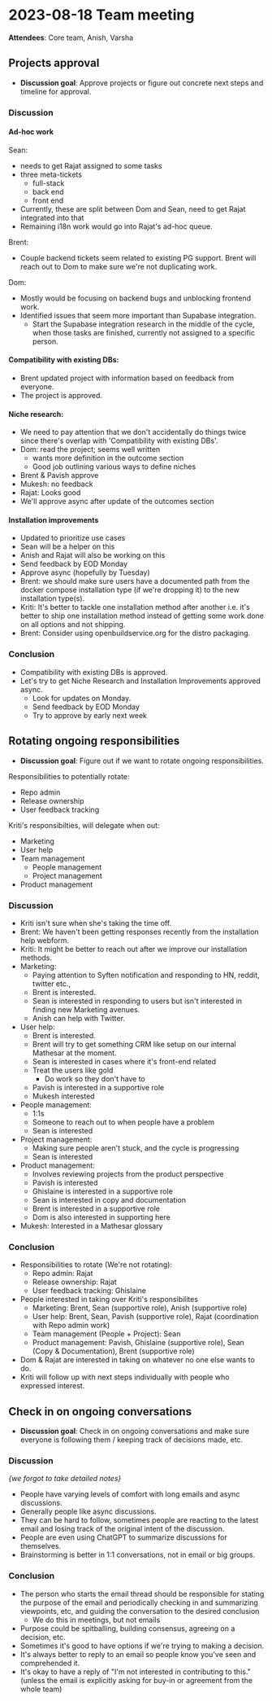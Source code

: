 # 2023-08-18 Team meeting

**Attendees**: Core team, Anish, Varsha

## Projects approval
- **Discussion goal**: Approve projects or figure out concrete next steps and timeline for approval.

### Discussion

#### Ad-hoc work

Sean:
- needs to get Rajat assigned to some tasks
- three meta-tickets
    - full-stack
    - back end
    - front end
- Currently, these are split between Dom and Sean, need to get Rajat integrated into that
- Remaining i18n work would go into Rajat's ad-hoc queue.

Brent:
- Couple backend tickets seem related to existing PG support. Brent will reach out to Dom to make sure we're not duplicating work.

Dom:
- Mostly would be focusing on backend bugs and unblocking frontend work.
- Identified issues that seem more important than Supabase integration.
    - Start the Supabase integration research in the middle of the cycle, when those tasks are finished, currently not assigned to a specific person.

#### Compatibility with existing DBs:
- Brent updated project with information based on feedback from everyone.
- The project is approved.

#### Niche research:
- We need to pay attention that we don't accidentally do things twice since there's overlap with 'Compatibility with existing DBs'.
- Dom: read the project; seems well written
    - wants more definition in the outcome section
    - Good job outlining various ways to define niches
- Brent & Pavish approve
- Mukesh: no feedback
- Rajat: Looks good
- We'll approve async after update of the outcomes section

#### Installation improvements
- Updated to prioritize use cases
- Sean will be a helper on this
- Anish and Rajat will also be working on this
- Send feedback by EOD Monday
- Approve async (hopefully by Tuesday)
- Brent: we should make sure users have a documented path from the docker compose installation type (if we're dropping it) to the new installation type(s).
- Kriti: It's better to tackle one installation method after another i.e. it's better to ship one installation method instead of getting some work done on all options and not shipping.
- Brent: Consider using openbuildservice.org for the distro packaging.

### Conclusion
- Compatibility with existing DBs is approved.
- Let's try to get Niche Research and Installation Improvements approved async. 
    - Look for updates on Monday.
    - Send feedback by EOD Monday
    - Try to approve by early next week

## Rotating ongoing responsibilities
- **Discussion goal**: Figure out if we want to rotate ongoing responsibilities.

Responsibilities to potentially rotate:
- Repo admin
- Release ownership
- User feedback tracking

Kriti's responsibilties, will delegate when out:
- Marketing
- User help
- Team management
    - People management
    - Project management
- Product management

### Discussion
- Kriti isn't sure when she's taking the time off.
- Brent: We haven't been getting responses recently from the installation help webform.
- Kriti: It might be better to reach out after we improve our installation methods.
- Marketing:
    - Paying attention to Syften notification and responding to HN, reddit, twitter etc.,
    - Brent is interested.
    - Sean is interested in responding to users but isn't interested in finding new Marketing avenues.
    - Anish can help with Twitter.
- User help:
    - Brent is interested.
    - Brent will try to get something CRM like setup on our internal Mathesar at the moment.
    - Sean is interested in cases where it's front-end related
    - Treat the users like gold
        - Do work so they don't have to
    - Pavish is interested in a supportive role
    - Mukesh interested
- People management:
    - 1:1s
    - Someone to reach out to when people have a problem
    - Sean is interested
- Project management:
    - Making sure people aren't stuck, and the cycle is progressing
    - Sean is interested
- Product management:
    - Involves reviewing projects from the product perspective
    - Pavish is interested
    - Ghislaine is interested in a supportive role
    - Sean is interested in copy and documentation
    - Brent is interested in a supportive role
    - Dom is also interested in supporting here
- Mukesh: Interested in a Mathesar glossary

### Conclusion
- Responsibilities to rotate (We're not rotating):
    - Repo admin: Rajat
    - Release ownership: Rajat
    - User feedback tracking: Ghislaine
- People interested in taking over Kriti's responsibilites
    - Marketing: Brent, Sean (supportive role), Anish (supportive role)
    - User help: Brent, Sean, Pavish (supportive role), Rajat (coordination with Repo admin work)
    - Team management (People + Project): Sean
    - Product management: Pavish, Ghislaine (supportive role), Sean (Copy & Documentation), Brent (supportive role)
- Dom & Rajat are interested in taking on whatever no one else wants to do.
- Kriti will follow up with next steps individually with people who expressed interest.

## Check in on ongoing conversations
- **Discussion goal**: Check in on ongoing conversations and make sure everyone is following them / keeping track of decisions made, etc.

### Discussion
*{we forgot to take detailed notes}*

- People have varying levels of comfort with long emails and async discussions.
- Generally people like async discussions.
- They can be hard to follow, sometimes people are reacting to the latest email and losing track of the original intent of the discussion.
- People are even using ChatGPT to summarize discussions for themselves.
- Brainstorming is better in 1:1 conversations, not in email or big groups.

### Conclusion
- The person who starts the email thread should be responsible for stating the purpose of the email and periodically checking in and summarizing viewpoints, etc, and guiding the conversation to the desired conclusion 
	- We do this in meetings, but not emails
- Purpose could be spitballing, building consensus, agreeing on a decision, etc.
- Sometimes it's good to have options if we're trying to making a decision.
- It's always better to reply to an email so people know you've seen and comprehended it.
- It's okay to have a reply of "I'm not interested in contributing to this." (unless the email is explicitly asking for buy-in or agreement from the whole team)

